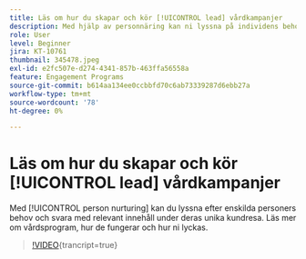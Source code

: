 ```yaml
---
title: Läs om hur du skapar och kör [!UICONTROL lead] vårdkampanjer
description: Med hjälp av personnäring kan ni lyssna på individens behov och reagera med relevant innehåll under deras unika kundresa. Läs mer om vårdsprogram, hur de fungerar och hur ni lyckas.
role: User
level: Beginner
jira: KT-10761
thumbnail: 345478.jpeg
exl-id: e2fc507e-d274-4341-857b-463ffa56558a
feature: Engagement Programs
source-git-commit: b614aa134ee0ccbbfd70c6ab73339287d6ebb27a
workflow-type: tm+mt
source-wordcount: '78'
ht-degree: 0%

---
```


# Läs om hur du skapar och kör [!UICONTROL lead] vårdkampanjer

Med [!UICONTROL person nurturing] kan du lyssna efter enskilda personers behov och svara med relevant innehåll under deras unika kundresa. Läs mer om vårdsprogram, hur de fungerar och hur ni lyckas.

>[!VIDEO](https://video.tv.adobe.com/v/345478/?quality=12&learn=on){trancript=true}
